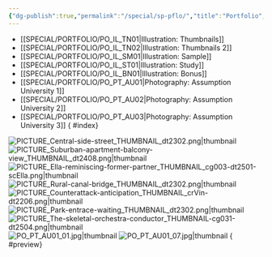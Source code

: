 ```yaml
---
{"dg-publish":true,"permalink":"/special/sp-pflo/","title":"Portfolio","tags":["-special","-portfolio","-member/nin827"]}
---
```


- [[SPECIAL/PORTFOLIO/PO_IL_TN01\|Illustration: Thumbnails]]
- [[SPECIAL/PORTFOLIO/PO_IL_TN02\|Illustration: Thumbnails 2]]
- [[SPECIAL/PORTFOLIO/PO_IL_SM01\|Illustration: Sample]]
- [[SPECIAL/PORTFOLIO/PO_IL_ST01\|Illustration: Study]]
- [[SPECIAL/PORTFOLIO/PO_IL_BN01\|Illustration: Bonus]]
- [[SPECIAL/PORTFOLIO/PO_PT_AU01\|Photography: Assumption University 1]]
- [[SPECIAL/PORTFOLIO/PO_PT_AU02\|Photography: Assumption University 2]]
- [[SPECIAL/PORTFOLIO/PO_PT_AU03\|Photography: Assumption University 3]]
{ #index}


![PICTURE_Central-side-street_THUMBNAIL_dt2302.png|thumbnail](/img/user/RESOURCE/ASSET/ARTWORK/PICTURE_Central-side-street_THUMBNAIL_dt2302.png)
![PICTURE_Suburban-apartment-balcony-view_THUMBNAIL_dt2408.png|thumbnail](/img/user/RESOURCE/ASSET/ARTWORK/PICTURE_Suburban-apartment-balcony-view_THUMBNAIL_dt2408.png)
![PICTURE_Ella-reminiscing-former-partner_THUMBNAIL_cg003-dt2501-scElla.png|thumbnail](/img/user/RESOURCE/ASSET/ARTWORK/PICTURE_Ella-reminiscing-former-partner_THUMBNAIL_cg003-dt2501-scElla.png)
![PICTURE_Rural-canal-bridge_THUMBNAIL_dt2302.png|thumbnail](/img/user/RESOURCE/ASSET/ARTWORK/PICTURE_Rural-canal-bridge_THUMBNAIL_dt2302.png)
![PICTURE_Counterattack-anticipation_THUMBNAIL_crVin-dt2206.png|thumbnail](/img/user/RESOURCE/ASSET/ARTWORK/PICTURE_Counterattack-anticipation_THUMBNAIL_crVin-dt2206.png)
![PICTURE_Park-entrace-waiting_THUMBNAIL_dt2302.png|thumbnail](/img/user/RESOURCE/ASSET/ARTWORK/PICTURE_Park-entrace-waiting_THUMBNAIL_dt2302.png)
![PICTURE_The-skeletal-orchestra-conductor_THUMBNAIL-cg031-dt2504.png|thumbnail](/img/user/RESOURCE/ASSET/ARTWORK/PICTURE_The-skeletal-orchestra-conductor_THUMBNAIL-cg031-dt2504.png)
![PO_PT_AU01_01.jpg|thumbnail](/img/user/RESOURCE/ASSET/PHOTO/PO_PT_AU01_01.jpg)
![PO_PT_AU01_07.jpg|thumbnail](/img/user/RESOURCE/ASSET/PHOTO/PO_PT_AU01_07.jpg)
{ #preview}

